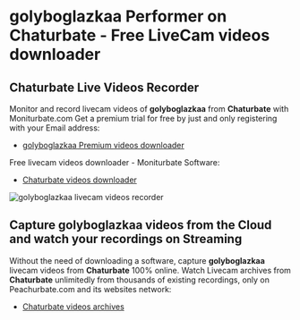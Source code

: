 # golyboglazkaa Performer on Chaturbate - Free LiveCam videos downloader

## Chaturbate Live Videos Recorder

Monitor and record livecam videos of **golyboglazkaa** from **Chaturbate** with Moniturbate.com
Get a premium trial for free by just and only registering with your Email address:
* [golyboglazkaa Premium videos downloader](https://moniturbate.com/request-demo-licence-key.html)

Free livecam videos downloader - Moniturbate Software:
* [Chaturbate videos downloader](https://moniturbate.com/moniturbate-download-software.html)

![golyboglazkaa livecam videos recorder](https://peachurnet.com/templates/moniturbate-software.png)


## Capture golyboglazkaa videos from the Cloud and watch your recordings on Streaming

Without the need of downloading a software, capture **golyboglazkaa** livecam videos from **Chaturbate** 100% online.
Watch Livecam archives from **Chaturbate** unlimitedly from thousands of existing recordings, only on Peachurbate.com and its websites network:
* [Chaturbate videos archives](https://peachurnet.com/)